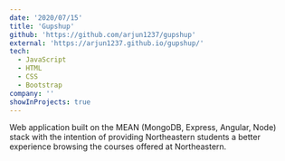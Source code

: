 ```yaml
---
date: '2020/07/15'
title: 'Gupshup'
github: 'https://github.com/arjun1237/gupshup'
external: 'https://arjun1237.github.io/gupshup/'
tech:
  - JavaScript
  - HTML
  - CSS
  - Bootstrap
company: ''
showInProjects: true
---
```


Web application built on the MEAN (MongoDB, Express, Angular, Node) stack with the intention of providing Northeastern students a better experience browsing the courses offered at Northeastern.
